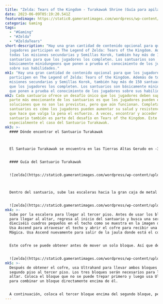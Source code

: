 ```yaml
---
title: "Zelda: Tears of the Kingdom - Turakawak Shrine (Guía para apilar un camino)"
date: 2023-06-09T05:19:20.541Z
featuredimage: https://static0.gamerantimages.com/wordpress/wp-content/uploads/2023/06/zelda-tears-of-the-kingdom-turakawak-shrine-walkthrough6.jpg?q=50&fit=contain&w=1140&h=&dpr=1.5
categoria: Gaming
tags:
  - "#Gaming"
  - "#Zelda"
  - "#ZeldaTears"
short-description: "Hay una gran cantidad de contenido opcional para que los
  jugadores participen en The Legend of Zelda: Tears of the Kingdom. Además de
  todas las misiones secundarias y Semillas Korok, también hay más de 150
  santuarios para que los jugadores los completen. Los santuarios son
  básicamente minidungeons que ponen a prueba el conocimiento de los jugadores
  sobre sus habilidades."
mk1: "Hay una gran cantidad de contenido opcional para que los jugadores
  participen en The Legend of Zelda: Tears of the Kingdom. Además de todas las
  misiones secundarias y Semillas Korok, también hay más de 150 santuarios para
  que los jugadores los completen. Los santuarios son básicamente minidungeons
  que ponen a prueba el conocimiento de los jugadores sobre sus habilidades."
mk2: Cada santuario ofrece un desafío único que los jugadores deben superar. La
  parte más emocionante de los santuarios es que los jugadores pueden encontrar
  soluciones que no son las previstas, pero que aún funcionan. Completar los
  santuarios es cómo los jugadores pueden aumentar su salud y resistencia, lo
  que hace que valga la pena el esfuerzo. A veces, encontrar y acceder al
  santuario también es parte del desafío en Tears of the Kingdom. Este es
  especialmente el caso del Santuario Turakawak.
mk3: >-
  #### Dónde encontrar el Santuario Turakawak



  El Santuario Turakawak se encuentra en las Tierras Altas Gerudo en -3497, -0197, 0066. El santuario está rodeado de espinas. La mejor manera de llegar al santuario es crear una corriente ascendente lanzando una piña de Hylian en una fogata y luego deslizarse sobre las espinas. Accede al santuario para crear un nuevo punto de viaje rápido y luego entra.


  #### Guía del Santuario Turakawak


  ![zelda](https://static0.gamerantimages.com/wordpress/wp-content/uploads/2023/06/zelda-tears-of-the-kingdom-turakawak-shrine-walkthrough1.jpg?q=50&fit=crop&w=1500&dpr=1.5 "zelda")



  Dentro del santuario, sube las escaleras hacia la gran caja de metal directamente enfrente. Usa la habilidad Ultrahand para ponerla contra la pared y luego trepa para llegar al siguiente piso. Luego, toma el bloque cercano y colócalo debajo de la escalera. Toma el otro bloque del piso de abajo y colócalo encima para alcanzar la escalera.


  ![zelda](https://static0.gamerantimages.com/wordpress/wp-content/uploads/2023/06/zelda-tears-of-the-kingdom-turakawak-shrine-walkthrough3.jpg?q=50&fit=crop&w=1500&dpr=1.5 "zelda")
mk4: >-
  Sube por la escalera para llegar al tercer piso. Antes de usar los bloques
  para llegar al altar, regresa al inicio del santuario y busca una serie de
  dieciséis cuadros pequeños en el techo como se muestra en la imagen de arriba.
  Usa Ascend para atravesar el techo y abrir el cofre para recibir una Varita
  Mágica. Usa Ascend nuevamente para salir de la jaula donde está el cofre.


  Este cofre se puede obtener antes de mover un solo bloque. Así que depende totalmente de los jugadores si obtienen este cofre antes o cerca del final del santuario.


  ![zelda](https://static0.gamerantimages.com/wordpress/wp-content/uploads/2023/06/zelda-tears-of-the-kingdom-turakawak-shrine-walkthrough4.jpg?q=50&fit=crop&w=1500&dpr=1.5 "zelda")
mk5: >-
  Después de obtener el cofre, usa Ultrahand para llevar ambos bloques del
  segundo piso al tercer piso. Los tres bloques serán necesarios para llegar al
  altar. Coloca el bloque que no se puede trepar primero y luego usa Ultrahand
  para combinar un bloque directamente encima de él.


  A continuación, coloca el tercer bloque encima del segundo bloque, pero ajústalo para que solo la mitad esté encima. Esto permitirá a los jugadores usar Ascend para llegar a la parte superior del bloque y simplemente caminar hacia el altar.
---
```

